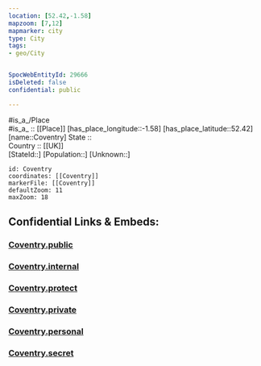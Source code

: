 ```yaml
---
location: [52.42,-1.58] 
mapzoom: [7,12] 
mapmarker: city 
type: City
tags:
- geo/City


SpocWebEntityId: 29666
isDeleted: false
confidential: public

---
```

#is_a_/Place  
#is_a_ :: [[Place]] 
[has_place_longitude::-1.58] 
[has_place_latitude::52.42] 
[name::Coventry] 
State ::  
Country :: [[UK]]  
[StateId::] 
[Population::] 
[Unknown::] 


```leaflet
id: Coventry
coordinates: [[Coventry]] 
markerFile: [[Coventry]] 
defaultZoom: 11 
maxZoom: 18
```


## Confidential Links & Embeds: 

### [Coventry.public](/_public/\Earth\Continent\Europe\Europe~North\UK\England\Regions~England\West_Midlands,Region\Warwickshire\Coventry\cities~CoventryCoventry.public.md) 

### [Coventry.internal](/_internal/\Earth\Continent\Europe\Europe~North\UK\England\Regions~England\West_Midlands,Region\Warwickshire\Coventry\cities~CoventryCoventry.internal.md) 

### [Coventry.protect](/_protect/\Earth\Continent\Europe\Europe~North\UK\England\Regions~England\West_Midlands,Region\Warwickshire\Coventry\cities~CoventryCoventry.protect.md) 

### [Coventry.private](/_private/\Earth\Continent\Europe\Europe~North\UK\England\Regions~England\West_Midlands,Region\Warwickshire\Coventry\cities~CoventryCoventry.private.md) 

### [Coventry.personal](/_personal/\Earth\Continent\Europe\Europe~North\UK\England\Regions~England\West_Midlands,Region\Warwickshire\Coventry\cities~CoventryCoventry.personal.md) 

### [Coventry.secret](/_secret/\Earth\Continent\Europe\Europe~North\UK\England\Regions~England\West_Midlands,Region\Warwickshire\Coventry\cities~CoventryCoventry.secret.md)

